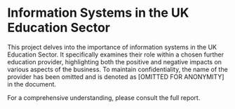 # Information Systems in the UK Education Sector
This project delves into the importance of information systems in the UK Education Sector. It specifically examines their role within a chosen further education provider, highlighting both the positive and negative impacts on various aspects of the business. To maintain confidentiality, the name of the provider has been omitted and is denoted as [OMITTED FOR ANONYMITY] in the document.

For a comprehensive understanding, please consult the full report.